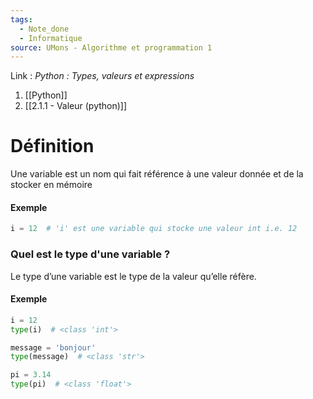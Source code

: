 ```yaml
---
tags:
  - Note_done
  - Informatique
source: UMons - Algorithme et programmation 1
---
```


Link :
_Python : Types, valeurs et expressions_
1. [[Python]]
1. [[2.1.1 - Valeur (python)]]

# Définition
Une variable est un nom qui fait référence à une valeur donnée et de la stocker en mémoire

#### Exemple
```python 
i = 12  # 'i' est une variable qui stocke une valeur int i.e. 12
```

### Quel est le type d'une variable ?
Le type d’une variable est le type de la valeur qu’elle réfère.

#### Exemple 
```python
i = 12
type(i)  # <class 'int'>

message = 'bonjour'
type(message)  # <class 'str'>

pi = 3.14
type(pi)  # <class 'float'>
```

